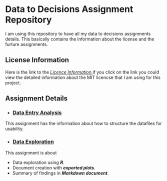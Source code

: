 # Data to Decisions Assignment Repository
I am using this repository to have all my data to decisions assignments details. This basically contains the information about the license and the furture assignments.

## License Information  
Here is the link to the [_Licence Information_](https://github.com/anitha1987/anithaD2D/blob/master/LICENSE),if you click on the link you could view the detailed information about the MIT licencse that I am using for this project.

## Assignment Details
* ### [**Data Entry Analysis**]()  
 This assignment has the information about how to structure the datafiles for usability.
* ### [**Data Exploration**]()  
 This assignment is about
  * Data exploration using **_R_**.
  * Document creation with **_exported plots_**.
  * Summary of findings in **_Markdown document_**.

